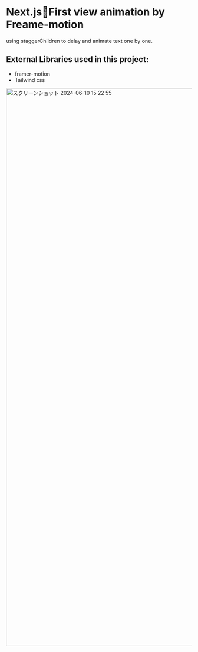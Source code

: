 <h1>Next.js🌟First view animation by Freame-motion</h1>
using staggerChildren to delay and animate text one by one.

<h2>External Libraries used in this project:</h2>

<ul>
  <li>framer-motion</li>
  <li>Tailwind css</li>
</ul>
<img width="1512" alt="スクリーンショット 2024-06-10 15 22 55" src="https://github.com/Arilifecom/animatedTextStaggerChildren/assets/97996784/7ca39810-82cd-4d12-87a7-d6e6a920ddae">

